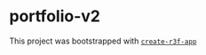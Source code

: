 # portfolio-v2

This project was bootstrapped with [`create-r3f-app`](https://github.com/utsuboco/create-r3f-app)